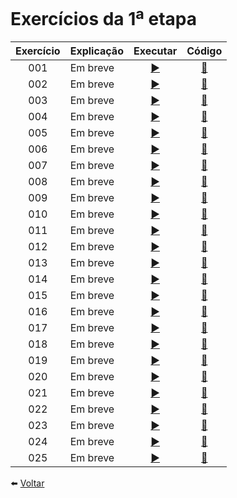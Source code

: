 # Exercícios da 1<sup>a</sup> etapa

Exercício | Explicação | Executar | Código
:---------: | :------ | :-------: | :-------:
001 | Em breve | [ ▶️ ](https://eteot.github.io/exercicios-javascript-2024/exercicios/etapa1/001) | [ 📝 ](https://github.com/eteot/exercicios-javascript-2024/tree/main/exercicios/etapa1/001)
002 | Em breve | [ ▶️ ](https://eteot.github.io/exercicios-javascript-2024/exercicios/etapa1/002) | [ 📝 ](https://github.com/eteot/exercicios-javascript-2024/tree/main/exercicios/etapa1/002)
003 | Em breve | [ ▶️ ](https://eteot.github.io/exercicios-javascript-2024/exercicios/etapa1/003) | [ 📝 ](https://github.com/eteot/exercicios-javascript-2024/tree/main/exercicios/etapa1/003)
004 | Em breve | [ ▶️ ](https://eteot.github.io/exercicios-javascript-2024/exercicios/etapa1/004) | [ 📝 ](https://github.com/eteot/exercicios-javascript-2024/tree/main/exercicios/etapa1/004)
005 | Em breve | [ ▶️ ](https://eteot.github.io/exercicios-javascript-2024/exercicios/etapa1/005) | [ 📝 ](https://github.com/eteot/exercicios-javascript-2024/tree/main/exercicios/etapa1/005)
006 | Em breve | [ ▶️ ](https://eteot.github.io/exercicios-javascript-2024/exercicios/etapa1/006) | [ 📝 ](https://github.com/eteot/exercicios-javascript-2024/tree/main/exercicios/etapa1/006)
007 | Em breve | [ ▶️ ](https://eteot.github.io/exercicios-javascript-2024/exercicios/etapa1/007) | [ 📝 ](https://github.com/eteot/exercicios-javascript-2024/tree/main/exercicios/etapa1/007)
008 | Em breve | [ ▶️ ](https://eteot.github.io/exercicios-javascript-2024/exercicios/etapa1/008) | [ 📝 ](https://github.com/eteot/exercicios-javascript-2024/tree/main/exercicios/etapa1/008)
009 | Em breve | [ ▶️ ](https://eteot.github.io/exercicios-javascript-2024/exercicios/etapa1/009) | [ 📝 ](https://github.com/eteot/exercicios-javascript-2024/tree/main/exercicios/etapa1/009)
010 | Em breve | [ ▶️ ](https://eteot.github.io/exercicios-javascript-2024/exercicios/etapa1/010) | [ 📝 ](https://github.com/eteot/exercicios-javascript-2024/tree/main/exercicios/etapa1/010)
011 | Em breve | [ ▶️ ](https://eteot.github.io/exercicios-javascript-2024/exercicios/etapa1/011) | [ 📝 ](https://github.com/eteot/exercicios-javascript-2024/tree/main/exercicios/etapa1/011)
012 | Em breve | [ ▶️ ](https://eteot.github.io/exercicios-javascript-2024/exercicios/etapa1/012) | [ 📝 ](https://github.com/eteot/exercicios-javascript-2024/tree/main/exercicios/etapa1/012)
013 | Em breve | [ ▶️ ](https://eteot.github.io/exercicios-javascript-2024/exercicios/etapa1/013) | [ 📝 ](https://github.com/eteot/exercicios-javascript-2024/tree/main/exercicios/etapa1/013)
014 | Em breve | [ ▶️ ](https://eteot.github.io/exercicios-javascript-2024/exercicios/etapa1/014) | [ 📝 ](https://github.com/eteot/exercicios-javascript-2024/tree/main/exercicios/etapa1/014)
015 | Em breve | [ ▶️ ](https://eteot.github.io/exercicios-javascript-2024/exercicios/etapa1/015) | [ 📝 ](https://github.com/eteot/exercicios-javascript-2024/tree/main/exercicios/etapa1/015)
016 | Em breve | [ ▶️ ](https://eteot.github.io/exercicios-javascript-2024/exercicios/etapa1/016) | [ 📝 ](https://github.com/eteot/exercicios-javascript-2024/tree/main/exercicios/etapa1/016)
017 | Em breve | [ ▶️ ](https://eteot.github.io/exercicios-javascript-2024/exercicios/etapa1/017) | [ 📝 ](https://github.com/eteot/exercicios-javascript-2024/tree/main/exercicios/etapa1/017)
018 | Em breve | [ ▶️ ](https://eteot.github.io/exercicios-javascript-2024/exercicios/etapa1/018) | [ 📝 ](https://github.com/eteot/exercicios-javascript-2024/tree/main/exercicios/etapa1/018)
019 | Em breve | [ ▶️ ](https://eteot.github.io/exercicios-javascript-2024/exercicios/etapa1/019) | [ 📝 ](https://github.com/eteot/exercicios-javascript-2024/tree/main/exercicios/etapa1/019)
020 | Em breve | [ ▶️ ](https://eteot.github.io/exercicios-javascript-2024/exercicios/etapa1/020) | [ 📝 ](https://github.com/eteot/exercicios-javascript-2024/tree/main/exercicios/etapa1/020)
021 | Em breve | [ ▶️ ](https://eteot.github.io/exercicios-javascript-2024/exercicios/etapa1/021) | [ 📝 ](https://github.com/eteot/exercicios-javascript-2024/tree/main/exercicios/etapa1/021)
022 | Em breve | [ ▶️ ](https://eteot.github.io/exercicios-javascript-2024/exercicios/etapa1/022) | [ 📝 ](https://github.com/eteot/exercicios-javascript-2024/tree/main/exercicios/etapa1/022)
023 | Em breve | [ ▶️ ](https://eteot.github.io/exercicios-javascript-2024/exercicios/etapa1/023) | [ 📝 ](https://github.com/eteot/exercicios-javascript-2024/tree/main/exercicios/etapa1/023)
024 | Em breve | [ ▶️ ](https://eteot.github.io/exercicios-javascript-2024/exercicios/etapa1/024) | [ 📝 ](https://github.com/eteot/exercicios-javascript-2024/tree/main/exercicios/etapa1/024)
025 | Em breve | [ ▶️ ](https://eteot.github.io/exercicios-javascript-2024/exercicios/etapa1/025) | [ 📝 ](https://github.com/eteot/exercicios-javascript-2024/tree/main/exercicios/etapa1/025)

⬅️ [ Voltar ](https://eteot.github.io/exercicios-javascript-2024/exercicios/)